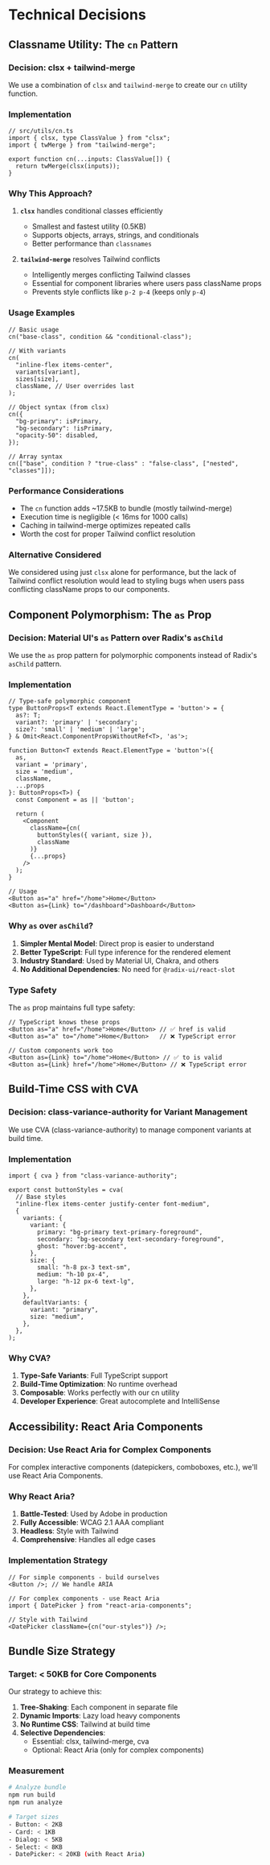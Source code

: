 # Technical Decisions

## Classname Utility: The `cn` Pattern

### Decision: clsx + tailwind-merge

We use a combination of `clsx` and `tailwind-merge` to create our `cn` utility function.

### Implementation

```tsx
// src/utils/cn.ts
import { clsx, type ClassValue } from "clsx";
import { twMerge } from "tailwind-merge";

export function cn(...inputs: ClassValue[]) {
  return twMerge(clsx(inputs));
}
```

### Why This Approach?

1. **`clsx`** handles conditional classes efficiently
   - Smallest and fastest utility (0.5KB)
   - Supports objects, arrays, strings, and conditionals
   - Better performance than `classnames`

2. **`tailwind-merge`** resolves Tailwind conflicts
   - Intelligently merges conflicting Tailwind classes
   - Essential for component libraries where users pass className props
   - Prevents style conflicts like `p-2 p-4` (keeps only `p-4`)

### Usage Examples

```tsx
// Basic usage
cn("base-class", condition && "conditional-class");

// With variants
cn(
  "inline-flex items-center",
  variants[variant],
  sizes[size],
  className, // User overrides last
);

// Object syntax (from clsx)
cn({
  "bg-primary": isPrimary,
  "bg-secondary": !isPrimary,
  "opacity-50": disabled,
});

// Array syntax
cn(["base", condition ? "true-class" : "false-class", ["nested", "classes"]]);
```

### Performance Considerations

- The `cn` function adds ~17.5KB to bundle (mostly tailwind-merge)
- Execution time is negligible (< 16ms for 1000 calls)
- Caching in tailwind-merge optimizes repeated calls
- Worth the cost for proper Tailwind conflict resolution

### Alternative Considered

We considered using just `clsx` alone for performance, but the lack of Tailwind conflict resolution would lead to styling bugs when users pass conflicting className props to our components.

## Component Polymorphism: The `as` Prop

### Decision: Material UI's `as` Pattern over Radix's `asChild`

We use the `as` prop pattern for polymorphic components instead of Radix's `asChild` pattern.

### Implementation

```tsx
// Type-safe polymorphic component
type ButtonProps<T extends React.ElementType = 'button'> = {
  as?: T;
  variant?: 'primary' | 'secondary';
  size?: 'small' | 'medium' | 'large';
} & Omit<React.ComponentPropsWithoutRef<T>, 'as'>;

function Button<T extends React.ElementType = 'button'>({
  as,
  variant = 'primary',
  size = 'medium',
  className,
  ...props
}: ButtonProps<T>) {
  const Component = as || 'button';

  return (
    <Component
      className={cn(
        buttonStyles({ variant, size }),
        className
      )}
      {...props}
    />
  );
}

// Usage
<Button as="a" href="/home">Home</Button>
<Button as={Link} to="/dashboard">Dashboard</Button>
```

### Why `as` over `asChild`?

1. **Simpler Mental Model**: Direct prop is easier to understand
2. **Better TypeScript**: Full type inference for the rendered element
3. **Industry Standard**: Used by Material UI, Chakra, and others
4. **No Additional Dependencies**: No need for `@radix-ui/react-slot`

### Type Safety

The `as` prop maintains full type safety:

```tsx
// TypeScript knows these props
<Button as="a" href="/home">Home</Button> // ✅ href is valid
<Button as="a" to="/home">Home</Button>   // ❌ TypeScript error

// Custom components work too
<Button as={Link} to="/home">Home</Button> // ✅ to is valid
<Button as={Link} href="/home">Home</Button> // ❌ TypeScript error
```

## Build-Time CSS with CVA

### Decision: class-variance-authority for Variant Management

We use CVA (class-variance-authority) to manage component variants at build time.

### Implementation

```tsx
import { cva } from "class-variance-authority";

export const buttonStyles = cva(
  // Base styles
  "inline-flex items-center justify-center font-medium",
  {
    variants: {
      variant: {
        primary: "bg-primary text-primary-foreground",
        secondary: "bg-secondary text-secondary-foreground",
        ghost: "hover:bg-accent",
      },
      size: {
        small: "h-8 px-3 text-sm",
        medium: "h-10 px-4",
        large: "h-12 px-6 text-lg",
      },
    },
    defaultVariants: {
      variant: "primary",
      size: "medium",
    },
  },
);
```

### Why CVA?

1. **Type-Safe Variants**: Full TypeScript support
2. **Build-Time Optimization**: No runtime overhead
3. **Composable**: Works perfectly with our cn utility
4. **Developer Experience**: Great autocomplete and IntelliSense

## Accessibility: React Aria Components

### Decision: Use React Aria for Complex Components

For complex interactive components (datepickers, comboboxes, etc.), we'll use React Aria Components.

### Why React Aria?

1. **Battle-Tested**: Used by Adobe in production
2. **Fully Accessible**: WCAG 2.1 AAA compliant
3. **Headless**: Style with Tailwind
4. **Comprehensive**: Handles all edge cases

### Implementation Strategy

```tsx
// For simple components - build ourselves
<Button />; // We handle ARIA

// For complex components - use React Aria
import { DatePicker } from "react-aria-components";

// Style with Tailwind
<DatePicker className={cn("our-styles")} />;
```

## Bundle Size Strategy

### Target: < 50KB for Core Components

Our strategy to achieve this:

1. **Tree-Shaking**: Each component in separate file
2. **Dynamic Imports**: Lazy load heavy components
3. **No Runtime CSS**: Tailwind at build time
4. **Selective Dependencies**:
   - Essential: clsx, tailwind-merge, cva
   - Optional: React Aria (only for complex components)

### Measurement

```bash
# Analyze bundle
npm run build
npm run analyze

# Target sizes
- Button: < 2KB
- Card: < 1KB
- Dialog: < 5KB
- Select: < 8KB
- DatePicker: < 20KB (with React Aria)
```
